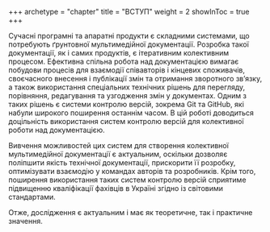+++
archetype = "chapter"
title = "ВСТУП"
weight = 2
showInToc = true
+++

Сучасні програмні та апаратні продукти є складними системами, що
потребують ґрунтовної мультимедійної документації. Розробка такої
документації, як і самих продуктів, є ітеративним колективним процесом.
Ефективна спільна робота над документацією вимагає побудови процесів для
взаємодії співавторів і кінцевих споживачів, своєчасного внесення і
публікації змін та отримання зворотного звʼязку, а також використання
спеціальних технічних рішень для перегляду, порівняння, редагування та
узгодження змін у документах. Одним з таких рішень є системи контролю
версій, зокрема Git та GitHub, які набули широкого поширення останнім
часом. В цій роботі доводиться доцільність використання систем контролю
версій для колективної роботи над документацією.

Вивчення можливостей цих систем для створення колективної мультимедійної
документації є актуальним, оскільки дозволяє поліпшити якість технічної
документації, прискорити її розробку, оптимізувати взаємодію у командах
авторів та розробників. Крім того, поширення використання таких систем
контролю версій сприятиме підвищенню кваліфікації фахівців в Україні
згідно із світовими стандартами.

Отже, дослідження є актуальним і має як теоретичне, так і практичне
значення.
